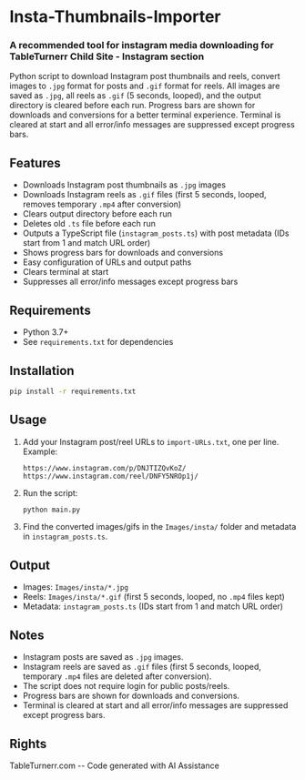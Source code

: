 
# Insta-Thumbnails-Importer

### A recommended tool for instagram media downloading for TableTurnerr Child Site - Instagram section

Python script to download Instagram post thumbnails and reels, convert images to `.jpg` format for posts and `.gif` format for reels. All images are saved as `.jpg`, all reels as `.gif` (5 seconds, looped), and the output directory is cleared before each run. Progress bars are shown for downloads and conversions for a better terminal experience. Terminal is cleared at start and all error/info messages are suppressed except progress bars.

## Features
- Downloads Instagram post thumbnails as `.jpg` images
- Downloads Instagram reels as `.gif` files (first 5 seconds, looped, removes temporary `.mp4` after conversion)
- Clears output directory before each run
- Deletes old `.ts` file before each run
- Outputs a TypeScript file (`instagram_posts.ts`) with post metadata (IDs start from 1 and match URL order)
- Shows progress bars for downloads and conversions
- Easy configuration of URLs and output paths
- Clears terminal at start
- Suppresses all error/info messages except progress bars

## Requirements
- Python 3.7+
- See `requirements.txt` for dependencies

## Installation
```bash
pip install -r requirements.txt
```


## Usage
1. Add your Instagram post/reel URLs to `import-URLs.txt`, one per line. Example:
	```
	https://www.instagram.com/p/DNJTIZQvKoZ/
	https://www.instagram.com/reel/DNFY5NROp1j/
	```
2. Run the script:
	```bash
	python main.py
	```
3. Find the converted images/gifs in the `Images/insta/` folder and metadata in `instagram_posts.ts`.

## Output
- Images: `Images/insta/*.jpg`
- Reels: `Images/insta/*.gif` (first 5 seconds, looped, no `.mp4` files kept)
- Metadata: `instagram_posts.ts` (IDs start from 1 and match URL order)

## Notes
- Instagram posts are saved as `.jpg` images.
- Instagram reels are saved as `.gif` files (first 5 seconds, looped, temporary `.mp4` files are deleted after conversion).
- The script does not require login for public posts/reels.
- Progress bars are shown for downloads and conversions.
- Terminal is cleared at start and all error/info messages are suppressed except progress bars.

## Rights
TableTurnerr.com -- Code generated with AI Assistance
